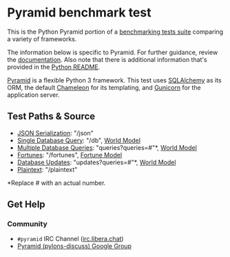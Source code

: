 # Pyramid benchmark test

This is the Python Pyramid portion of a [benchmarking tests suite](../../) 
comparing a variety of frameworks.

The information below is specific to Pyramid. For further guidance, 
review the [documentation](https://github.com/KhulnaSoft/BenchWeb/wiki). 
Also note that there is additional information that's provided in 
the [Python README](../).

[Pyramid](http://www.pylonsproject.org/) is a flexible Python 3 framework.
This test uses [SQLAlchemy](http://www.sqlalchemy.org/) as its ORM, the default
[Chameleon](http://www.pylonsproject.org/) for its templating, and
[Gunicorn](https://github.com/benoitc/gunicorn) for the application server.

## Test Paths & Source

* [JSON Serialization](benchweb/tests.py): "/json"
* [Single Database Query](benchweb/tests.py): "/db", [World Model](benchweb/models.py)
* [Multiple Database Queries](benchweb/tests.py): "queries?queries=#"*, [World Model](benchweb/models.py)
* [Fortunes](benchweb/tests.py): "/fortunes", [Fortune Model](benchweb/models.py)
* [Database Updates](benchweb/tests.py): "updates?queries=#"*, [World Model](benchweb/models.py)
* [Plaintext](benchweb/tests.py): "/plaintext"

*Replace # with an actual number.

## Get Help

### Community

* `#pyramid` IRC Channel ([irc.libera.chat](https://libera.chat))
* [Pyramid (pylons-discuss) Google Group](https://groups.google.com/forum/#!forum/pylons-discuss)
